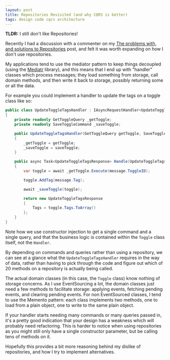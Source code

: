 ```yaml
---
layout: post
title: Repositories Revisited (and why CQRS is better)
tags: design code cqrs architecture
---
```


**TLDR:** I still don't like Repositories!

Recently I had a discussion with a commenter on my [The problems with, and solutions to Repositories](2015/03/28/problems-with-and-solutions-to-repositories/) post, and felt it was worth expanding on how I don't use repositories.

My applications tend to use the mediator pattern to keep things decoupled (using the [Mediatr](https://github.com/jbogard/MediatR) library), and this means that I end up with "handler" classes which process messages; they load something from storage, call domain methods, and then write it back to storage, possibly returning some or all the data.

For example you could implement a handler to update the tags on a toggle class like so:

```csharp
public class UpdateToggleTagsHandler : IAsyncRequestHandler<UpdateToggleTagsRequest, UpdateToggleTagsResponse>
{
    private readonly GetToggleQuery _getToggle;
    private readonly SaveToggleCommand _saveToggle;

    public UpdateToggleTagsHandler(GetToggleQuery getToggle, SaveToggleCommand saveToggle)
    {
        _getToggle = getToggle;
        _saveToggle = saveToggle;
    }

    public async Task<UpdateToggleTagsResponse> Handle(UpdateToggleTagsRequest message)
    {
        var toggle = await _getToggle.Execute(message.ToggleID);

        toggle.AddTag(message.Tag);

        await _saveToggle(toggle);

        return new UpdateToggleTagsResponse
        {
            Tags = toggle.Tags.ToArray()
        };
    }
}
```

Note how we use constructor injection to get a single command and a single query, and that  the business logic is contained within the `Toggle` class itself, not the `Handler`.

By depending on commands and queries rather than using a repository, we can see at a glance what the `UpdateToggleTagsHandler` requires in the way of data, rather than having to pick through the code and figure out which of 20 methods on a repository is actually being called.

The actual domain classes (in this case, the `Toggle` class) know nothing of storage concerns.  As I use EventSourcing a lot, the domain classes just need a few methods to facilitate storage: applying events, fetching pending events, and clearing pending events.  For non EventSourced classes, I tend to use the Memento pattern: each class implements two methods, one to load from a plain object, one to write to the same plain object.

If your handler starts needing many commands or many queries passed in, it's a pretty good indication that your design has a weakness which will probably need refactoring.  This is harder to notice when using repositories as you might still only have a single constructor parameter, but be calling tens of methods on it.

Hopefully this provides a bit more reasoning behind my dislike of repositories, and how I try to implement alternatives.
